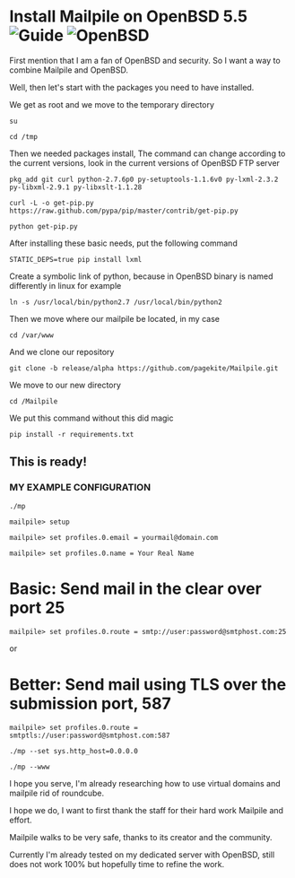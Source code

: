 # Install Mailpile on OpenBSD 5.5 ![Guide](https://github.com/pagekite/Mailpile/wiki/images/page-guide.png) ![OpenBSD](http://www.openbsd.org/art/puffy/ppuf100X91.gif)

First mention that I am a fan of OpenBSD and security. So I want a way to combine Mailpile and OpenBSD.

Well, then let's start with the packages you need to have installed.

We get as root and we move to the temporary directory

`su`

`cd /tmp`

Then we needed packages install, The command can change according to the current versions, look in the current versions of OpenBSD FTP server

`pkg_add git curl python-2.7.6p0 py-setuptools-1.1.6v0 py-lxml-2.3.2 py-libxml-2.9.1 py-libxslt-1.1.28`

`curl -L -o get-pip.py https://raw.github.com/pypa/pip/master/contrib/get-pip.py`

`python get-pip.py`

After installing these basic needs, put the following command

`STATIC_DEPS=true pip install lxml`

Create a symbolic link of python, because in OpenBSD binary is named differently in linux for example

`ln -s /usr/local/bin/python2.7 /usr/local/bin/python2`

Then we move where our mailpile be located, in my case

`cd /var/www`

And we clone our repository

`git clone -b release/alpha https://github.com/pagekite/Mailpile.git`

We move to our new directory

`cd /Mailpile`

We put this command without this did magic

`pip install -r requirements.txt`

## This is ready! 

### MY EXAMPLE CONFIGURATION

`./mp`

`mailpile> setup`

`mailpile> set profiles.0.email = yourmail@domain.com`

`mailpile> set profiles.0.name = Your Real Name`

# Basic: Send mail in the clear over port 25

`mailpile> set profiles.0.route = smtp://user:password@smtphost.com:25`

or

# Better: Send mail using TLS over the submission port, 587

`mailpile> set profiles.0.route = smtptls://user:password@smtphost.com:587`

`./mp --set sys.http_host=0.0.0.0`

`./mp --www`

I hope you serve, I'm already researching how to use virtual domains and mailpile rid of roundcube. 

I hope we do, I want to first thank the staff for their hard work Mailpile and effort. 

Mailpile walks to be very safe, thanks to its creator and the community. 

Currently I'm already tested on my dedicated server with OpenBSD, still does not work 100% but hopefully time to refine the work.